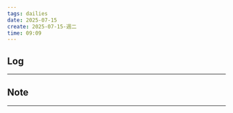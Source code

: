 ```yaml
---
tags: dailies  
date: 2025-07-15
create: 2025-07-15-週二
time: 09:09
---
```

## Log
---


## Note
---


